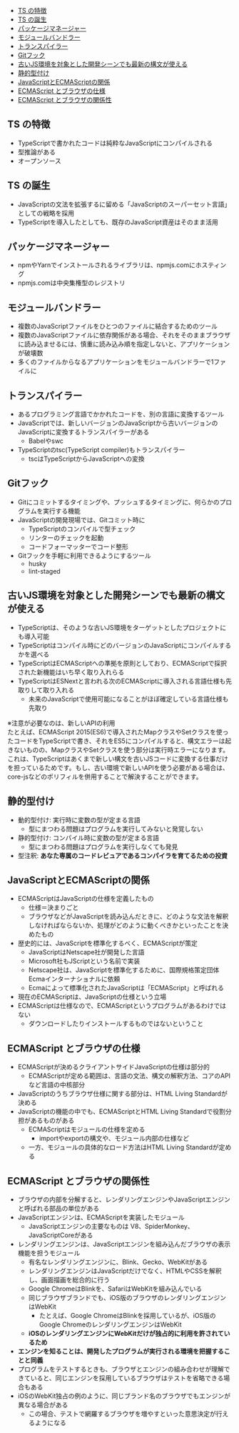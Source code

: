 - [TS の特徴](#ts-の特徴)
- [TS の誕生](#ts-の誕生)
- [パッケージマネージャー](#パッケージマネージャー)
- [モジュールバンドラー](#モジュールバンドラー)
- [トランスパイラー](#トランスパイラー)
- [Gitフック](#gitフック)
- [古いJS環境を対象とした開発シーンでも最新の構文が使える](#古いjs環境を対象とした開発シーンでも最新の構文が使える)
- [静的型付け](#静的型付け)
- [JavaScriptとECMAScriptの関係](#javascriptとecmascriptの関係)
- [ECMAScript とブラウザの仕様](#ecmascript-とブラウザの仕様)
- [ECMAScript とブラウザの関係性](#ecmascript-とブラウザの関係性)

## TS の特徴
- TypeScriptで書かれたコードは純粋なJavaScriptにコンパイルされる
- 型推論がある
- オープンソース

## TS の誕生
- JavaScriptの文法を拡張するに留める「JavaScriptのスーパーセット言語」としての戦略を採用
- TypeScriptを導入したとしても、既存のJavaScript資産はそのまま活用

## パッケージマネージャー
- npmやYarnでインストールされるライブラリは、npmjs.comにホスティング
- npmjs.comは中央集権型のレジストリ

## モジュールバンドラー
- 複数のJavaScriptファイルをひとつのファイルに結合するためのツール
- 複数のJavaScriptファイルに依存関係がある場合、それをそのままブラウザに読み込ませるには、慎重に読み込み順を指定しないと、アプリケーションが破壊数
- 多くのファイルからなるアプリケーションをモジュールバンドラーで1ファイルに

## トランスパイラー
- あるプログラミング言語でかかれたコードを、別の言語に変換するツール
- JavaScriptでは、新しいバージョンのJavaScriptから古いバージョンのJavaScriptに変換するトランスパイラーがある
  - Babelやswc
- TypeScriptのtsc(TypeScript compiler)もトランスパイラー
  - tscはTypeScriptからJavaScriptへの変換

## Gitフック
- Gitにコミットするタイミングや、プッシュするタイミングに、何らかのプログラムを実行する機能
- JavaScriptの開発現場では、Gitコミット時に
  - TypeScriptのコンパイルで型チェック
  - リンターのチェックを起動
  - コードフォーマッターでコード整形
- Gitフックを手軽に利用できるようにするツール
  - husky
  - lint-staged

## 古いJS環境を対象とした開発シーンでも最新の構文が使える
- TypeScriptは、そのような古いJS環境をターゲットとしたプロジェクトにも導入可能
- TypeScriptはコンパイル時にどのバージョンのJavaScriptにコンパイルするかを選べる
- TypeScriptはECMAScriptへの準拠を原則としており、ECMAScriptで採択された新機能はいち早く取り入れらる
- TypeScriptはESNextと言われる次のECMAScriptに導入される言語仕様も先取りして取り入れる
  - 未来のJavaScriptで使用可能になることがほぼ確定している言語仕様も先取り

※注意が必要なのは、新しいAPIの利用  
たとえば、ECMAScript 2015(ES6)で導入されたMapクラスやSetクラスを使ったコードをTypeScriptで書き、それをES5にコンパイルすると、構文エラーは起きないものの、MapクラスやSetクラスを使う部分は実行時エラーになります。これは、TypeScriptはあくまで新しい構文を古いJSコードに変換する仕事だけを担っているためです。もし、古い環境で新しいAPIを使う必要がある場合は、core-jsなどのポリフィルを併用することで解決することができます。

## 静的型付け
- 動的型付け: 実行時に変数の型が定まる言語
  - 型にまつわる問題はプログラムを実行してみないと発覚しない
- 静的型付け: コンパイル時に変数の型が定まる言語
  - 型にまつわる問題はプログラムを実行しなくても発見
- 型注釈: **あなた専属のコードレビュアであるコンパイラを育てるための投資**

## JavaScriptとECMAScriptの関係
- ECMAScriptはJavaScriptの仕様を定義したもの
  - 仕様＝決まりごと
  - ブラウザなどがJavaScriptを読み込んだときに、どのような文法を解釈しなければならないか、処理がどのように動くべきかといったことを決めたもの
- 歴史的には、JavaScriptを標準化するべく、ECMAScriptが策定
  - JavaScriptはNetscape社が開発した言語
  - Microsoft社もJScriptという名前で実装
  - Netscape社は、JavaScriptを標準化するために、国際規格策定団体Ecmaインターナショナルに依頼
  - Ecmaによって標準化されたJavaScriptは「ECMAScript」と呼ばれる
- 現在のECMAScriptは、JavaScriptの仕様という立場
- ECMAScriptは仕様なので、ECMAScriptというプログラムがあるわけではない
  - ダウンロードしたりインストールするものではないということ

## ECMAScript とブラウザの仕様
- ECMAScriptが決めるクライアントサイドJavaScriptの仕様は部分的
  - ECMAScriptが定める範囲は、言語の文法、構文の解釈方法、コアのAPIなど言語の中核部分
- JavaScriptのうちブラウザ仕様に関する部分は、HTML Living Standardが決める
- JavaScriptの機能の中でも、ECMAScriptとHTML Living Standardで役割分担があるものがある
  - ECMAScriptはモジュールの仕様を定める
    - importやexportの構文や、モジュール内部の仕様など
  - 一方、モジュールの具体的なロード方法はHTML Living Standardが定める

## ECMAScript とブラウザの関係性
- ブラウザの内部を分解すると、レンダリングエンジンやJavaScriptエンジンと呼ばれる部品の単位がある
- JavaScriptエンジンは、ECMAScriptを実装したモジュール
  - JavaScriptエンジンの主要なものは V8、SpiderMonkey、JavaScriptCoreがある
- レンダリングエンジンは、JavaScriptエンジンを組み込んだブラウザの表示機能を担うモジュール
  - 有名なレンダリングエンジンに、Blink、Gecko、WebKitがある
  - レンダリングエンジンはJavaScriptだけでなく、HTMLやCSSを解釈し、画面描画を総合的に行う
  - Google ChromeはBlinkを、SafariはWebKitを組み込んでいる
  - 同じブラウザブランドでも、iOS版のブラウザのレンダリングエンジンはWebKit
    - たとえば、Google ChromeはBlinkを採用しているが、iOS版のGoogle ChromeのレンダリングエンジンはWebKit
  - **iOSのレンダリングエンジンにWebKitだけが独占的に利用を許されているため**
- **エンジンを知ることは、開発したプログラムが実行される環境を把握することと同義**
- プログラムをテストするときも、ブラウザとエンジンの組み合わせが理解できていると、同じエンジンを採用しているブラウザはテストを省略できる場合もある
- iOSのWebKit独占の例のように、同じブランド名のブラウザでもエンジンが異なる場合がある
  - この場合、テストで網羅するブラウザを増やすといった意思決定が行えるようになる
